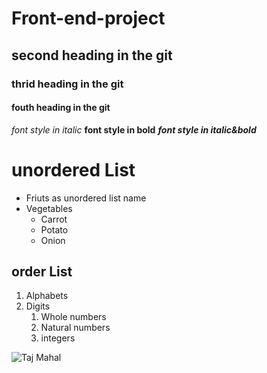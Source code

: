 # Front-end-project
## second heading in the git
### thrid heading in the git
#### fouth heading in the git
*font style in italic*
**font style in bold**
***font style in italic&bold***
# unordered List
* Friuts as unordered list name
* Vegetables
  * Carrot
  * Potato
  * Onion
 ## order List
 1. Alphabets
 2. Digits
    1. Whole numbers
    2. Natural numbers
    3. integers

![Taj Mahal](https://cdn.britannica.com/86/170586-050-AB7FEFAE/Taj-Mahal-Agra-India.jpg)
